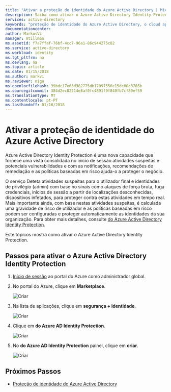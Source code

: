 ```yaml
---
title: "Ativar a proteção de identidade do Azure Active Directory | Microsoft Docs"
description: Saiba como ativar o Azure Active Directory Identity Protection.
services: active-directory
keywords: "proteção de identidade do Azure Active Directory, o cloud app discovery, gestão de aplicações, segurança, risco, nível de risco, vulnerabilidade, política de segurança"
documentationcenter: 
author: MarkusVi
manager: mtillman
ms.assetid: f7a7ffaf-76bf-4cc7-96a1-86c944275c82
ms.service: active-directory
ms.workload: identity
ms.tgt_pltfrm: na
ms.devlang: na
ms.topic: article
ms.date: 01/15/2018
ms.author: markvi
ms.reviewer: nigu
ms.openlocfilehash: 39bdc17e63d382775db17097556c15dc00c3785b
ms.sourcegitcommit: 384d2ec82214e8af0fc4891f9f840fb7cf89ef59
ms.translationtype: MT
ms.contentlocale: pt-PT
ms.lasthandoff: 01/16/2018
---
```

# <a name="enabling-azure-active-directory-identity-protection"></a>Ativar a proteção de identidade do Azure Active Directory
Azure Active Directory Identity Protection é uma nova capacidade que fornece uma vista consolidada no início de sessão atividades suspeitas e potenciais vulnerabilidades e com as notificações, recomendações de remediação e as políticas baseadas em risco ajuda-o a proteger o negócio. 

O serviço Deteta atividades suspeitas para o utilizador final e identidades de privilégio (admin) com base no sinais como ataques de força bruta, fuga credenciais, inícios de sessão a partir de localizações desconhecidas, dispositivos infetados, para proteger contra estas atividades em tempo real. Mais importante ainda, com base nestas atividades suspeitas, é calculada uma gravidade de risco de utilizador e as políticas baseadas em risco podem ser configuradas e proteger automaticamente as identidades da sua organização. Para obter mais detalhes, consulte [do Azure Active Directory Identity Protection](active-directory-identityprotection.md).

Este tópicos mostra como ativar o Azure Active Directory Identity Protection.

## <a name="steps-to-enable-azure-active-directory-identity-protection"></a>Passos para ativar o Azure Active Directory Identity Protection
1. [Início de sessão](https://ms.portal.azure.com/) ao portal do Azure como administrador global. 
2. No portal do Azure, clique em **Marketplace**.
   
    ![Criar](./media/active-directory-identityprotection-enable/01.png "criar")
3. Na lista de aplicações, clique em **segurança + identidade**.
   
    ![Criar](./media/active-directory-identityprotection-enable/02.png "criar")
4. Clique em **do Azure AD Identity Protection**.
   
    ![Criar](./media/active-directory-identityprotection-enable/03.png "criar")
5. No **do Azure AD Identity Protection** painel, clique em **criar**.
   
    ![Criar](./media/active-directory-identityprotection-enable/04.png "criar")

## <a name="next-steps"></a>Próximos Passos
* [Proteção de identidade do Azure Active Directory](active-directory-identityprotection.md)

